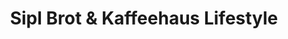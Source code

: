 ---
title: "Sipl Brot & Kaffeehaus Lifestyle"
url: /ingolstadt/sipl-brot-und-kaffeehaus-lifestyle/
shop: Bäckerei
---